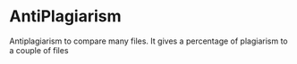 # AntiPlagiarism
 Antiplagiarism to compare many files. It gives a percentage of plagiarism to a couple of files
